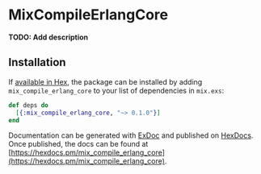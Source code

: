 # MixCompileErlangCore

**TODO: Add description**

## Installation

If [available in Hex](https://hex.pm/docs/publish), the package can be installed
by adding `mix_compile_erlang_core` to your list of dependencies in `mix.exs`:

```elixir
def deps do
  [{:mix_compile_erlang_core, "~> 0.1.0"}]
end
```

Documentation can be generated with [ExDoc](https://github.com/elixir-lang/ex_doc)
and published on [HexDocs](https://hexdocs.pm). Once published, the docs can
be found at [https://hexdocs.pm/mix_compile_erlang_core](https://hexdocs.pm/mix_compile_erlang_core).

